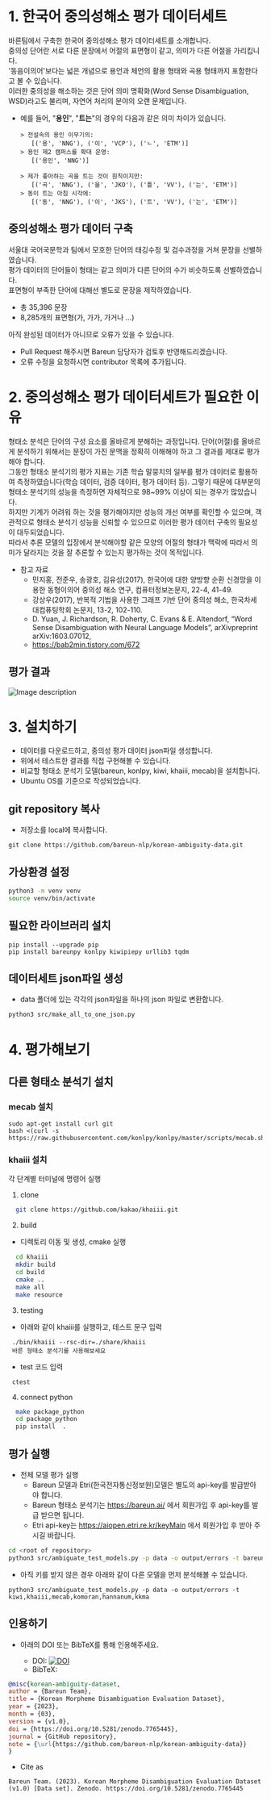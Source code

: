 # **1. 한국어 중의성해소 평가 데이터세트**
바른팀에서 구축한 한국어 중의성해소 평가 데이터세트를 소개합니다.<br>
중의성 단어란 서로 다른 문장에서 어절의 표면형이 같고, 의미가 다른 어절을 가리킵니다.<br>
'동음이의어'보다는 넓은 개념으로 용언과 체언의 활용 형태와 곡용 형태까지 포함한다고 볼 수 있습니다.<br>
이러한 중의성을 해소하는 것은 단어 의미 명확화(Word Sense Disambiguation, WSD)라고도 불리며, 자연어 처리의 분야의 오랜 문제입니다.<br>

* 예를 들어, "__용인__", "__트는__"의 경우의 다음과 같은 의미 차이가 있습니다.

  ```
  > 전설속의 용인 이무기의:
     [('용', 'NNG'), ('이', 'VCP'), ('ㄴ', 'ETM')]
  > 용인 제2 캠퍼스를 확대 운영:
     [('용인', 'NNG')]

  > 제가 좋아하는 곡을 트는 것이 원칙이지만:
     [('곡', 'NNG'), ('을', 'JKO'), ('틀', 'VV'), ('는', 'ETM')]
  > 동이 트는 아침 시각에:
     [('동', 'NNG'), ('이', 'JKS'), ('트', 'VV'), ('는', 'ETM')]
  ```

## **중의성해소 평가 데이터 구축**<br>
서울대 국어국문학과 팀에서 모호한 단어의 태깅수정 및 검수과정을 거쳐 문장을 선별하였습니다.<br>
평가 데이터의 단어들이 형태는 같고 의미가 다른 단어의 수가 비슷하도록 선별하였습니다.<br>
표면형이 부족한 단어에 대해선 별도로 문장을 제작하였습니다. 
  * 총 35,396 문장
  * 8,285개의 표면형(가, 가가, 가거나 ...)

아직 완성된 데이터가 아니므로 오류가 있을 수 있습니다.<br>
  * Pull Request 해주시면 Bareun 담당자가 검토후 반영해드리겠습니다.
  * 오류 수정을 요청하시면 contributor 목록에 추가됩니다.

# **2. 중의성해소 평가 데이터세트가 필요한 이유**
형태소 분석은 단어의 구성 요소를 올바르게 분해하는 과정입니다. 단어(어절)를 올바르게 분석하기 위해서는 문장이 가진 문맥을 정확히 이해해야 하고 그 결과를 제대로 평가해야 합니다.<br>
그동안 형태소 분석기의 평가 지표는 기존 학습 말뭉치의 일부를 평가 데이터로 활용하여 측정하였습니다(학습 데이터, 검증 데이터, 평가 데이터 등).
그렇기 때문에 대부분의 형태소 분석기의 성능을 측정하면 자체적으로 98~99% 이상이 되는 경우가 많았습니다.<br>
하지만 기계가 어려워 하는 것을 평가해야지만 성능의 개선 여부를 확인할 수 있으며, 객관적으로 형태소 분석기 성능을 신뢰할 수 있으므로 이러한 평가 데이터 구축의 필요성이 대두되었습니다.<br>
따라서 추론 모델의 입장에서 분석해야할 같은 모양의 어절의 형태가 맥락에 따라서 의미가 달라지는 것을 잘 추론할 수 있는지 평가하는 것이 목적입니다.
* 참고 자료
  * 민지홍, 전준우, 송광호, 김유성(2017), 한국어에 대한 양방향 순환 신경망을 이용한 동형이의어 중의성 해소 연구, 컴퓨터정보논문지, 22-4, 41-49.
  * 강상우(2017), 반복적 기법을 사용한 그래프 기반 단어 중의성 해소, 한국차세대컴퓨팅학회 논문지, 13-2, 102-110.
  * D. Yuan, J. Richardson, R. Doherty, C. Evans & E. Altendorf, “Word Sense Disambiguation with Neural Language Models”, arXivpreprint arXiv:1603.07012,
  * https://bab2min.tistory.com/672


## **평가 결과**
![Image description](src/img/test.png)

# **3. 설치하기**
* 데이터를 다운로드하고, 중의성 평가 데이터 json파일 생성합니다.
* 위에서 테스트한 결과를 직접 구현해볼 수 있습니다.
* 비교할 형태소 분석기 모델(bareun, konlpy, kiwi, khaiii, mecab)을 설치합니다.
* Ubuntu OS를 기준으로 작성되었습니다.

## **git repository 복사**
* 저장소를 local에 복사합니다.
```
git clone https://github.com/bareun-nlp/korean-ambiguity-data.git
```

## **가상환경 설정**
```bash
python3 -m venv venv
source venv/bin/activate
```

## **필요한 라이브러리 설치**
```
pip install --upgrade pip
pip install bareunpy konlpy kiwipiepy urllib3 tqdm
```

## **데이터세트 json파일 생성**
* data 폴더에 있는 각각의 json파일을 하나의 json 파일로 변환합니다.
```bash
python3 src/make_all_to_one_json.py
```

# **4. 평가해보기**
## **다른 형태소 분석기 설치**
### mecab 설치
```
sudo apt-get install curl git
bash <(curl -s https://raw.githubusercontent.com/konlpy/konlpy/master/scripts/mecab.sh)
```
### khaiii 설치
각 단계별 터미널에 명령어 실행

1. clone
```bash
  git clone https://github.com/kakao/khaiii.git
```

2. build

* 디렉토리 이동 및 생성, cmake 실행
```bash
  cd khaiii
  mkdir build
  cd build
  cmake ..
  make all
  make resource
```
3. testing
* 아래와 같이 khaiii를 실행하고, 테스트 문구 입력
```
 ./bin/khaiii --rsc-dir=./share/khaiii
 바른 형태소 분석기를 사용해보세요
```
* test 코드 입력
```
 ctest
```
4. connect python
```bash
  make package_python
  cd package_python
  pip install  . 
```
## **평가 실행**
* 전체 모델 평가 실행
  * Bareun 모델과 Etri(한국전자통신정보원)모델은 별도의 api-key를 발급받아야 합니다.
  * Bareun 형태소 분석기는 https://bareun.ai/ 에서 회원가입 후 api-key를 발급 받으면 됩니다.
  * Etri api-key는 https://aiopen.etri.re.kr/keyMain 에서 회원가입 후 받아 주시길 바랍니다.
```bash
cd <root of repository>
python3 src/ambiguate_test_models.py -p data -o output/errors -t bareun,kiwi,khaiii,etri,mecab,komoran,hannanum,kkma -bareun your-bareun-api-key -etri your-etri-api-key
```
  * 아직 키를 받지 않은 경우 아래와 같이 다른 모델을 먼저 분석해볼 수 있습니다.
```
python3 src/ambiguate_test_models.py -p data -o output/errors -t kiwi,khaiii,mecab,komoran,hannanum,kkma
```

## **인용하기**
* 아래의 DOI 또는 BibTeX를 통해 인용해주세요.

  * DOI: [![DOI](https://zenodo.org/badge/DOI/10.5281/zenodo.7765445.svg)](https://doi.org/10.5281/zenodo.7765445)
  * BibTeX:
```BibTeX
@misc{korean-ambiguity-dataset,
author = {Bareun Team},
title = {Korean Morpheme Disambiguation Evaluation Dataset},
year = {2023},
month = {03},
version = {v1.0},
doi = {https://doi.org/10.5281/zenodo.7765445},
journal = {GitHub repository},
note = {\url{https://github.com/bareun-nlp/korean-ambiguity-data}}
}
```

* Cite as

```
Bareun Team. (2023). Korean Morpheme Disambiguation Evaluation Dataset (v1.0) [Data set]. Zenodo. https://doi.org/10.5281/zenodo.7765445
```
